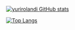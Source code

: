 
[![yurirolandi GitHub stats](https://github-readme-stats.vercel.app/api?username=yurirolandi)](https://github.com/anuraghazra/github-readme-stats)

[![Top Langs](https://github-readme-stats.vercel.app/api/top-langs/?username=yurirolandi&layout=compact)](https://github.com/anuraghazra/github-readme-stats)
